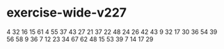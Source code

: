 # exercise-wide-v227
4
32
16
15
61
4
55
37
43
27
21
37
22
48
24
26
42
43
9
32
17
30
36
54
39
56
58
9
36
7
12
23
34
67
62
48
15
53
39
7
14
17
29
